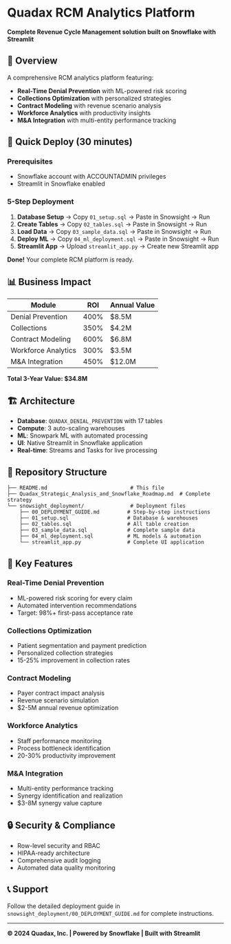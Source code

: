 # Quadax RCM Analytics Platform

**Complete Revenue Cycle Management solution built on Snowflake with Streamlit**

## 🎯 Overview

A comprehensive RCM analytics platform featuring:
- **Real-Time Denial Prevention** with ML-powered risk scoring
- **Collections Optimization** with personalized strategies  
- **Contract Modeling** with revenue scenario analysis
- **Workforce Analytics** with productivity insights
- **M&A Integration** with multi-entity performance tracking

## 🚀 Quick Deploy (30 minutes)

### Prerequisites
- Snowflake account with ACCOUNTADMIN privileges
- Streamlit in Snowflake enabled

### 5-Step Deployment

1. **Database Setup** → Copy `01_setup.sql` → Paste in Snowsight → Run
2. **Create Tables** → Copy `02_tables.sql` → Paste in Snowsight → Run  
3. **Load Data** → Copy `03_sample_data.sql` → Paste in Snowsight → Run
4. **Deploy ML** → Copy `04_ml_deployment.sql` → Paste in Snowsight → Run
5. **Streamlit App** → Upload `streamlit_app.py` → Create new Streamlit app

**Done!** Your complete RCM platform is ready.

## 📊 Business Impact

| Module | ROI | Annual Value |
|--------|-----|--------------|
| Denial Prevention | 400% | $8.5M |
| Collections | 350% | $4.2M |
| Contract Modeling | 600% | $6.8M |
| Workforce Analytics | 300% | $3.5M |
| M&A Integration | 450% | $12.0M |

**Total 3-Year Value: $34.8M**

## 🏗️ Architecture

- **Database**: `QUADAX_DENIAL_PREVENTION` with 17 tables
- **Compute**: 3 auto-scaling warehouses
- **ML**: Snowpark ML with automated processing
- **UI**: Native Streamlit in Snowflake application
- **Real-time**: Streams and Tasks for live processing

## 📁 Repository Structure

```
├── README.md                           # This file
├── Quadax_Strategic_Analysis_and_Snowflake_Roadmap.md  # Complete strategy
└── snowsight_deployment/               # Deployment files
    ├── 00_DEPLOYMENT_GUIDE.md         # Step-by-step instructions
    ├── 01_setup.sql                   # Database & warehouses
    ├── 02_tables.sql                  # All table creation  
    ├── 03_sample_data.sql             # Complete sample data
    ├── 04_ml_deployment.sql           # ML models & automation
    └── streamlit_app.py               # Complete UI application
```

## 🎯 Key Features

### Real-Time Denial Prevention
- ML-powered risk scoring for every claim
- Automated intervention recommendations
- Target: 98%+ first-pass acceptance rate

### Collections Optimization  
- Patient segmentation and payment prediction
- Personalized collection strategies
- 15-25% improvement in collection rates

### Contract Modeling
- Payer contract impact analysis
- Revenue scenario simulation
- $2-5M annual revenue optimization

### Workforce Analytics
- Staff performance monitoring
- Process bottleneck identification  
- 20-30% productivity improvement

### M&A Integration
- Multi-entity performance tracking
- Synergy identification and realization
- $3-8M synergy value capture

## 🔒 Security & Compliance

- Row-level security and RBAC
- HIPAA-ready architecture
- Comprehensive audit logging
- Automated data quality monitoring

## 📞 Support

Follow the detailed deployment guide in `snowsight_deployment/00_DEPLOYMENT_GUIDE.md` for complete instructions.

---

**© 2024 Quadax, Inc. | Powered by Snowflake | Built with Streamlit**